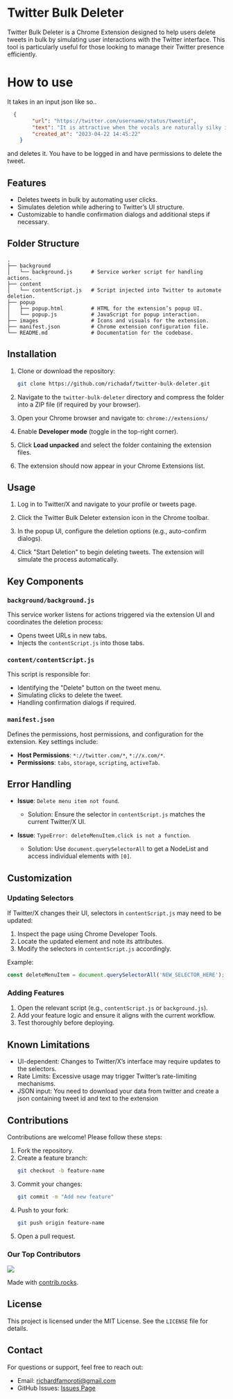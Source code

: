 # Twitter Bulk Deleter

Twitter Bulk Deleter is a Chrome Extension designed to help users delete tweets in bulk by simulating user interactions with the Twitter interface. This tool is particularly useful for those looking to manage their Twitter presence efficiently.


# How to use

It takes in an input json like so..
```json
  {
        "url": "https://twitter.com/username/status/tweetid",
        "text": "It is attractive when the vocals are naturally silky in texture.",
        "created_at": "2023-04-22 14:45:22"
    }
```
and deletes it. You have to be logged in and have permissions to delete the tweet.

## Features

- Deletes tweets in bulk by automating user clicks.
- Simulates deletion while adhering to Twitter’s UI structure.
- Customizable to handle confirmation dialogs and additional steps if necessary.

## Folder Structure

```
.
├── background
│   └── background.js      # Service worker script for handling actions.
├── content
│   └── contentScript.js   # Script injected into Twitter to automate deletion.
├── popup
│   ├── popup.html         # HTML for the extension’s popup UI.
│   └── popup.js           # JavaScript for popup interaction.
├── images                 # Icons and visuals for the extension.
├── manifest.json          # Chrome extension configuration file.
└── README.md              # Documentation for the codebase.
```

## Installation

1. Clone or download the repository:

   ```bash
   git clone https://github.com/richadaf/twitter-bulk-deleter.git
   ```

2. Navigate to the `twitter-bulk-deleter` directory and compress the folder into a ZIP file (if required by your browser).

3. Open your Chrome browser and navigate to: `chrome://extensions/`

4. Enable **Developer mode** (toggle in the top-right corner).

5. Click **Load unpacked** and select the folder containing the extension files.

6. The extension should now appear in your Chrome Extensions list.

## Usage

1. Log in to Twitter/X and navigate to your profile or tweets page.

2. Click the Twitter Bulk Deleter extension icon in the Chrome toolbar.

3. In the popup UI, configure the deletion options (e.g., auto-confirm dialogs).

4. Click "Start Deletion" to begin deleting tweets. The extension will simulate the process automatically.

## Key Components

### `background/background.js`

This service worker listens for actions triggered via the extension UI and coordinates the deletion process:

- Opens tweet URLs in new tabs.
- Injects the `contentScript.js` into those tabs.

### `content/contentScript.js`

This script is responsible for:

- Identifying the "Delete" button on the tweet menu.
- Simulating clicks to delete the tweet.
- Handling confirmation dialogs if required.

### `manifest.json`

Defines the permissions, host permissions, and configuration for the extension. Key settings include:

- **Host Permissions**: `*://twitter.com/*`, `*://x.com/*`.
- **Permissions**: `tabs`, `storage`, `scripting`, `activeTab`.

## Error Handling

- **Issue**: `Delete menu item not found`.

  - Solution: Ensure the selector in `contentScript.js` matches the current Twitter/X UI.

- **Issue**: `TypeError: deleteMenuItem.click is not a function`.

  - Solution: Use `document.querySelectorAll` to get a NodeList and access individual elements with `[0]`.

## Customization

### Updating Selectors

If Twitter/X changes their UI, selectors in `contentScript.js` may need to be updated:

1. Inspect the page using Chrome Developer Tools.
2. Locate the updated element and note its attributes.
3. Modify the selectors in `contentScript.js` accordingly.

Example:

```javascript
const deleteMenuItem = document.querySelectorAll('NEW_SELECTOR_HERE');
```

### Adding Features

1. Open the relevant script (e.g., `contentScript.js` or `background.js`).
2. Add your feature logic and ensure it aligns with the current workflow.
3. Test thoroughly before deploying.

## Known Limitations

- UI-dependent: Changes to Twitter/X’s interface may require updates to the selectors.
- Rate Limits: Excessive usage may trigger Twitter’s rate-limiting mechanisms.
- JSON input: You need to download your data from twitter and create a json containing tweet id and text to the extension

## Contributions

Contributions are welcome! Please follow these steps:

1. Fork the repository.
2. Create a feature branch:
   ```bash
   git checkout -b feature-name
   ```
3. Commit your changes:
   ```bash
   git commit -m "Add new feature"
   ```
4. Push to your fork:
   ```bash
   git push origin feature-name
   ```
5. Open a pull request.

### Our Top Contributors

<a href="https://github.com/richadaf/delete-tweets-at-scale/graphs/contributors">
  <img src="https://contrib.rocks/image?repo=richadaf/delete-tweets-at-scale" />
</a>

Made with [contrib.rocks](https://contrib.rocks).

## License

This project is licensed under the MIT License. See the `LICENSE` file for details.

## Contact

For questions or support, feel free to reach out:

- Email: [richardfamoroti@gmail.com](mailto\:richardfamoroti@gmail.com)
- GitHub Issues: [Issues Page](https://github.com/richadaf/bulk-tweet-delete/issues)

